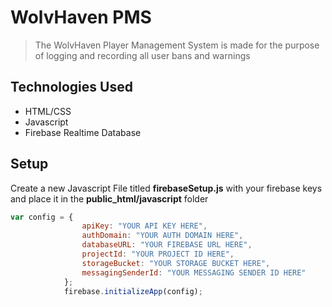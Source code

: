 # WolvHaven PMS
> The WolvHaven Player Management System is made for the purpose of logging and recording all user bans and warnings

## Technologies Used

* HTML/CSS
* Javascript
* Firebase Realtime Database

## Setup

Create a new Javascript File titled **firebaseSetup.js** with your firebase keys and place it in the **public_html/javascript** folder

``` javascript
var config = {
                apiKey: "YOUR API KEY HERE",
                authDomain: "YOUR AUTH DOMAIN HERE",
                databaseURL: "YOUR FIREBASE URL HERE",
                projectId: "YOUR PROJECT ID HERE",
                storageBucket: "YOUR STORAGE BUCKET HERE",
                messagingSenderId: "YOUR MESSAGING SENDER ID HERE"
            };
            firebase.initializeApp(config);
```
